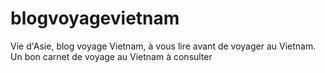 # blogvoyagevietnam
Vie d'Asie, blog voyage Vietnam, à vous lire avant de voyager au Vietnam. Un bon carnet de voyage au Vietnam à consulter
